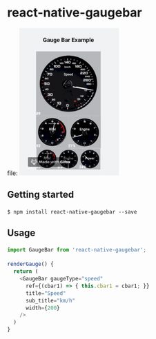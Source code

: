 
# react-native-gaugebar

file: ![alt-text](https://github.com/alattanzio/react-native-gaugebar/blob/master/preview.gif)

## Getting started

`$ npm install react-native-gaugebar --save`


## Usage
```javascript
import GaugeBar from 'react-native-gaugebar';

renderGauge() {
  return (
    <GaugeBar gaugeType="speed"
      ref={(cbar1) => { this.cbar1 = cbar1; }}
      title="Speed"
      sub_title="km/h"
      width={200}
    />
  )
}

```
  
